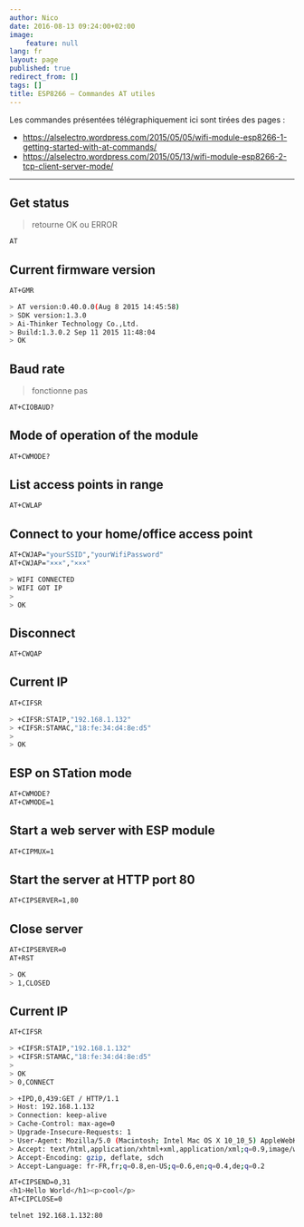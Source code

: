 ```yaml
---
author: Nico
date: 2016-08-13 09:24:00+02:00
image:
    feature: null
lang: fr
layout: page
published: true
redirect_from: []
tags: []
title: ESP8266 — Commandes AT utiles
---
```


Les commandes présentées télégraphiquement ici sont tirées des pages :

-   <https://alselectro.wordpress.com/2015/05/05/wifi-module-esp8266-1-getting-started-with-at-commands/>
-   <https://alselectro.wordpress.com/2015/05/13/wifi-module-esp8266-2-tcp-client-server-mode/>

---

## Get status

> retourne OK ou ERROR

```bash
AT
```

## Current firmware version

```bash
AT+GMR
```

```bash
> AT version:0.40.0.0(Aug 8 2015 14:45:58)
> SDK version:1.3.0
> Ai-Thinker Technology Co.,Ltd.
> Build:1.3.0.2 Sep 11 2015 11:48:04
> OK
```

## Baud rate

> fonctionne pas

```bash
AT+CIOBAUD?
```

## Mode of operation of the module

```bash
AT+CWMODE?
```

## List access points in range

```bash
AT+CWLAP
```

## Connect to your home/office access point

```bash
AT+CWJAP="yourSSID","yourWifiPassword"
AT+CWJAP="×××","×××"
```

```bash
> WIFI CONNECTED
> WIFI GOT IP
>
> OK
```

## Disconnect

```bash
AT+CWQAP
```

## Current IP

```bash
AT+CIFSR
```

```bash
> +CIFSR:STAIP,"192.168.1.132"
> +CIFSR:STAMAC,"18:fe:34:d4:8e:d5"
>
> OK
```

## ESP on STation mode

```bash
AT+CWMODE?
AT+CWMODE=1
```

## Start a web server with ESP module

```bash
AT+CIPMUX=1
```

## Start the server at HTTP port 80

```bash
AT+CIPSERVER=1,80
```

## Close server

```bash
AT+CIPSERVER=0
AT+RST
```

```bash
> OK
> 1,CLOSED
```

## Current IP

```bash
AT+CIFSR
```

```bash
> +CIFSR:STAIP,"192.168.1.132"
> +CIFSR:STAMAC,"18:fe:34:d4:8e:d5"
>
> OK
> 0,CONNECT

> +IPD,0,439:GET / HTTP/1.1
> Host: 192.168.1.132
> Connection: keep-alive
> Cache-Control: max-age=0
> Upgrade-Insecure-Requests: 1
> User-Agent: Mozilla/5.0 (Macintosh; Intel Mac OS X 10_10_5) AppleWebKit/537.36 (KHTML, like Gecko) Chrome/52.0.2743.116 Safari/537.36
> Accept: text/html,application/xhtml+xml,application/xml;q=0.9,image/webp,_/_;q=0.8
> Accept-Encoding: gzip, deflate, sdch
> Accept-Language: fr-FR,fr;q=0.8,en-US;q=0.6,en;q=0.4,de;q=0.2
```

```bash
AT+CIPSEND=0,31
<h1>Hello World</h1><p>cool</p>
AT+CIPCLOSE=0
```

```bash
telnet 192.168.1.132:80
```
